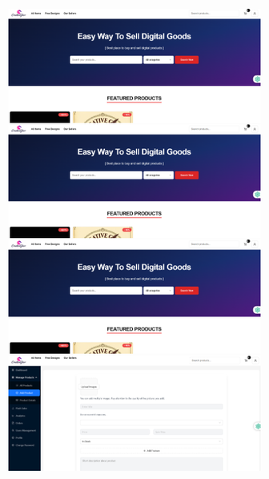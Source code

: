![CreativeGhor UI](/homepage.png)  ![CreativeGhor UI](/homePage.png)  
![CreativeGhor UI](/homepage.png)  ![CreativeGhor UI](/adminPage.png)  
